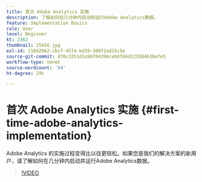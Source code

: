 ```yaml
---
title: 首次 Adobe Analytics 实施
description: 了解如何在几分钟内启动和运行Adobe Analytics数据。
feature: Implementation Basics
role: User
level: Beginner
kt: 2362
thumbnail: 25456.jpg
exl-id: 110d2962-cbcf-4574-bd39-308f2ad33c5e
source-git-commit: d78c3351d2a98704396ceb8f84d123dd463befe5
workflow-type: tm+mt
source-wordcount: '54'
ht-degree: 29%

---
```


# 首次 Adobe Analytics 实施 {#first-time-adobe-analytics-implementation}

Adobe Analytics 的实施过程变得比以往更轻松。如果您是我们的解决方案的新用户，请了解如何在几分钟内启动并运行Adobe Analytics数据。

>[!VIDEO](https://video.tv.adobe.com/v/25456/?quality=12)